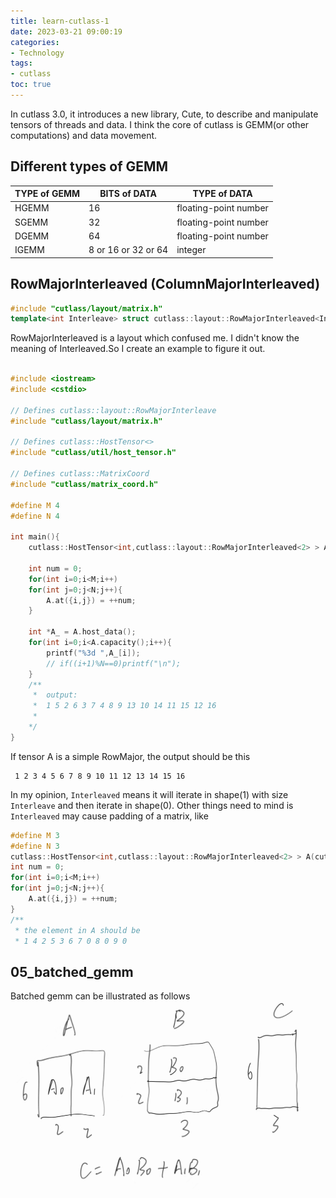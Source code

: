 ```yaml
---
title: learn-cutlass-1
date: 2023-03-21 09:00:19
categories:
- Technology
tags:
- cutlass
toc: true
---
```


In cutlass 3.0, it introduces a new library, Cute, to describe and manipulate tensors of threads and data. I think the core of cutlass is GEMM(or other computations) and data movement.

<!-- more -->

## Different types of GEMM

| TYPE of GEMM | BITS of DATA | TYPE of DATA |
| - | -| - |
| HGEMM | 16 | floating-point number |
| SGEMM | 32 | floating-point number |
| DGEMM | 64 | floating-point number |
| IGEMM | 8 or 16 or 32 or 64 | integer |

## RowMajorInterleaved (ColumnMajorInterleaved)

```c++
#include "cutlass/layout/matrix.h"
template<int Interleave> struct cutlass::layout::RowMajorInterleaved<Interleave>;
```

RowMajorInterleaved is a layout which confused me. I didn't know the meaning of Interleaved.So I create an example to figure it out.

```c++

#include <iostream>
#include <cstdio>

// Defines cutlass::layout::RowMajorInterleave
#include "cutlass/layout/matrix.h"

// Defines cutlass::HostTensor<>
#include "cutlass/util/host_tensor.h"

// Defines cutlass::MatrixCoord
#include "cutlass/matrix_coord.h"

#define M 4
#define N 4

int main(){
    cutlass::HostTensor<int,cutlass::layout::RowMajorInterleaved<2> > A(cutlass::MatrixCoord(M,N));
    
    int num = 0;
    for(int i=0;i<M;i++)
    for(int j=0;j<N;j++){
        A.at({i,j}) = ++num; 
    }

    int *A_ = A.host_data();
    for(int i=0;i<A.capacity();i++){
        printf("%3d ",A_[i]);
        // if((i+1)%N==0)printf("\n");
    }
    /**
     *  output:
     *  1 5 2 6 3 7 4 8 9 13 10 14 11 15 12 16
     *  
    */
}
```

If tensor A is a simple RowMajor, the output should be this

```
 1 2 3 4 5 6 7 8 9 10 11 12 13 14 15 16
```
In my opinion, `Interleaved` means it will iterate in shape(1) with size `Interleave` and then iterate in shape(0). 
Other things need to mind is `Interleaved` may cause padding of a matrix, like

```c++
#define M 3
#define N 3
cutlass::HostTensor<int,cutlass::layout::RowMajorInterleaved<2> > A(cutlass::MatrixCoord(M,N));
int num = 0;
for(int i=0;i<M;i++)
for(int j=0;j<N;j++){
    A.at({i,j}) = ++num; 
}
/**
 * the element in A should be 
 * 1 4 2 5 3 6 7 0 8 0 9 0
```

## 05_batched_gemm

Batched gemm can be illustrated as follows
![](/img/batched_gemm.jpg)

